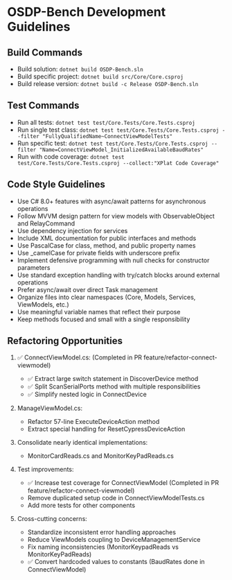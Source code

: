 # OSDP-Bench Development Guidelines

## Build Commands
- Build solution: `dotnet build OSDP-Bench.sln`
- Build specific project: `dotnet build src/Core/Core.csproj`
- Build release version: `dotnet build -c Release OSDP-Bench.sln`

## Test Commands
- Run all tests: `dotnet test test/Core.Tests/Core.Tests.csproj`
- Run single test class: `dotnet test test/Core.Tests/Core.Tests.csproj --filter "FullyQualifiedName~ConnectViewModelTests"`
- Run specific test: `dotnet test test/Core.Tests/Core.Tests.csproj --filter "Name=ConnectViewModel_InitializedAvailableBaudRates"`
- Run with code coverage: `dotnet test test/Core.Tests/Core.Tests.csproj --collect:"XPlat Code Coverage"`

## Code Style Guidelines
- Use C# 8.0+ features with async/await patterns for asynchronous operations
- Follow MVVM design pattern for view models with ObservableObject and RelayCommand
- Use dependency injection for services
- Include XML documentation for public interfaces and methods
- Use PascalCase for class, method, and public property names
- Use _camelCase for private fields with underscore prefix
- Implement defensive programming with null checks for constructor parameters
- Use standard exception handling with try/catch blocks around external operations
- Prefer async/await over direct Task management
- Organize files into clear namespaces (Core, Models, Services, ViewModels, etc.)
- Use meaningful variable names that reflect their purpose
- Keep methods focused and small with a single responsibility

## Refactoring Opportunities

1. ✅ ConnectViewModel.cs: (Completed in PR feature/refactor-connect-viewmodel)
   - ✅ Extract large switch statement in DiscoverDevice method
   - ✅ Split ScanSerialPorts method with multiple responsibilities
   - ✅ Simplify nested logic in ConnectDevice

2. ManageViewModel.cs:
   - Refactor 57-line ExecuteDeviceAction method
   - Extract special handling for ResetCypressDeviceAction

3. Consolidate nearly identical implementations:
   - MonitorCardReads.cs and MonitorKeyPadReads.cs

4. Test improvements:
   - ✅ Increase test coverage for ConnectViewModel (Completed in PR feature/refactor-connect-viewmodel)
   - Remove duplicated setup code in ConnectViewModelTests.cs
   - Add more tests for other components

5. Cross-cutting concerns:
   - Standardize inconsistent error handling approaches
   - Reduce ViewModels coupling to DeviceManagementService
   - Fix naming inconsistencies (MonitorKeypadReads vs MonitorKeyPadReads)
   - ✅ Convert hardcoded values to constants (BaudRates done in ConnectViewModel)